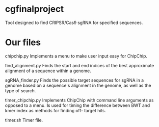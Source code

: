 # cgfinalproject

Tool designed to find CRIPSR/Cas9 sgRNA for specified sequences.

# Our files

chipchip.py
Implements a menu to make user input easy for ChipChip.

find_alignment.py
Finds the start and end indices of the best approximate alignment of a sequence
within a genome.

sgRNA_finder.py
Finds the possible target sequences for sgRNA in a genome based on a sequence's
alignment in the genome, as well as the type of search.

timer_chipchip.py
Implements ChipChip with command line arguments as opposed to a menu. Is used
for timing the difference between BWT and kmer index as methods for finding off-
target hits.

timer.sh
Timer file.
